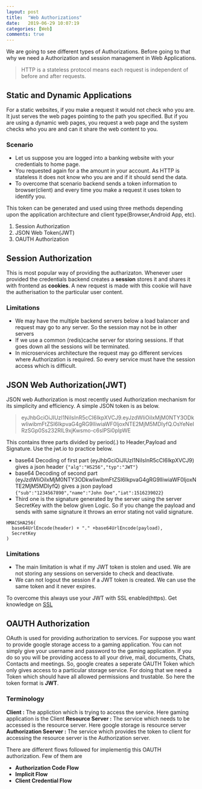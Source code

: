 ```yaml
---
layout: post
title:  "Web Authorizations"
date:   2019-06-29 10:07:19
categories: [Web]
comments: true
---
```


We are going to see different types of Authorizations. Before going to that why we need a Authorization and session management in Web Applications. 
> HTTP is a stateless protocol means each request is independent of before and after requests.

<!--more-->

## Static and Dynamic Applications

For a static websites, if you make a request it would not check who you are. It just serves the web pages pointing to the path you specified. But if you are using a dynamic web pages, you request a web page and the system checks who you are and can it share the web content to you.

### **Scenario**

- Let us suppose you are logged into a banking website with your credentials to home page.
- You requested again for a the amount in your account. As HTTP is stateless it does not know who you are and if it should send the data.
- To overcome that scenario backend sends a token information to browser(client)  and every time you make a request it uses token to identify you.

This token can be generated and used using three methods depending upon the application architecture and client type(Browser,Android App, etc).

1. Session Authorization
2. JSON Web Token(JWT)
3. OAUTH Authorization

## Session Authorization

This is most popular way of providing the autharizaton. Whenever user provided the credentials backend creates a **session** stores it and shares it with frontend as **cookies**. A new request is made with this cookie will have the autherisation to the particular user content.

### **Limitations**

- We may have the multiple backend servers below a load balancer and request may go to any server. So the session may not be in other servers
- If we use a common (redis)cache server for storing sessions. If that goes down all the sessions will be terminated.
- In microservices architecture the request may go different services where Authorization is required. So every service must have the session access which is difficult.

## JSON Web Authorization(JWT)

JSON web Authorization is most recently used Authorization mechanism for its simplicity and efficiency. A simple JSON token is as below.

> eyJhbGciOiJIUzI1NiIsInR5cCI6IkpXVCJ9.eyJzdWIiOiIxMjM0NTY3ODkwIiwibmFtZSI6IkpvaG4gRG9lIiwiaWF0IjoxNTE2MjM5MDIyfQ.OsYeNeIRzSGp0Ss232RIL9xjKwsmo-c6slPSi0plpWE

This contains three parts divided by period(.) to Header,Payload and Signature. Use the jwt.io to practice below.

- base64 Decoding of first part (eyJhbGciOiJIUzI1NiIsInR5cCI6IkpXVCJ9) gives   a json header 
  `{"alg":"HS256","typ":"JWT"}`
- base64 Decoding of second part (eyJzdWIiOiIxMjM0NTY3ODkwIiwibmFtZSI6IkpvaG4gRG9lIiwiaWF0IjoxNTE2MjM5MDIyfQ)   gives a json payload `{"sub":"1234567890","name":"John Doe","iat":1516239022}`
- Third one is the signature generated by the server using the server SecretKey with the below given Logic. So if you change the payload and sends with same signature it throws an error stating not valid signature.
```
HMACSHA256(
  base64UrlEncode(header) + "." +base64UrlEncode(payload),
  SecretKey
)
```
### **Limitations**

- The main limitation is what if my JWT token is stolen and used. We are not storing any sessions on serverside to check and deactivate.
- We can not logout the session if a JWT token is created. We can use the same token and it never expires.

To overcome this always use your JWT with SSL enabled(https). Get knowledge on [SSL](/articles/2017-12/ssl)



## OAUTH Authorization

OAuth is used for providing authorization to services. For suppose you want to provide google storage access to a gaming application. You can not simply give your username and password to the gaming application. If you do so you will be providing access to all your drive, mail, documents, Chats, Contacts and meetings. So, google creates a seperate OAUTH Token which only gives access to a particular storage service. For doing that we need a Token which should have all allowed permissions and trustable. So here the token format is **JWT**.

### Terminology

**Client :** The appliction which is trying to access the service. Here gaming application is the Client
**Resource Server :** The service which needs to be accessed is the resource server. Here google storage is resource server
**Authorization Seerver :** The service which provides the token to client for accessing the resource server is the Authorization server.

There are different flows followed for implementig this OAUTH authorization. Few of them are 

- **Authorization Code Flow** 
- **Implicit Flow**
- **Client Credential Flow**